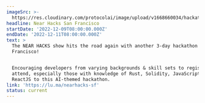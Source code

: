 ```yaml
---
imageSrc: >-
  https://res.cloudinary.com/protocolai/image/upload/v1668660034/hackathons/nearhackssf_zvexut.png
headline: Near Hacks San Francisco
startDate: '2022-12-09T08:00:00.000Z'
endDate: '2022-12-11T08:00:00.000Z'
text: >
  The NEAR HACKS show hits the road again with another 3-day hackathon in San
  Francisco!


  Encouraging developers from varying backgrounds & skill sets to register and
  attend, especially those with knowledge of Rust, Solidity, JavaScript, and
  ReactJS to this AI-themed hackathon.
link: 'https://lu.ma/nearhacks-sf'
status: current
---
```



